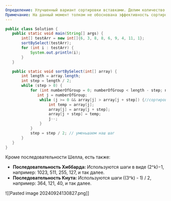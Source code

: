 ```yaml
---
Определение: Улучшенный вариант сортировки вставками. Делим количество элементов на 2. Делим ряд элементов на группы - кол-во групп это полученное количество деления на 2 ранее, далее "шаг", к примеру элементов 8, создаться сначала 4 группы. Сортируем элементы внутри группы методом вставки. Затем снова делим шаг на два. Образуя новые группы, снова сортируем. И так пока шаг не станет равным 1.
Примечание: На данный момент толком не обоснована эффективность сортировки Шелла, так как в разных ситуациях результаты отличаются. Оценки, полученные на основании экспериментов, лежат в интервале от O(N3/2) до O(N7/6).
---
```

```java
public class Solution {
   public static void main(String[] args) {
       int[] testArr = new int[]{6, 3, 8, 8, 6, 9, 4, 11, 1};
       sortBySelect(testArr);
       for (int i : testArr) {
           System.out.println(i);
       }
   }

   public static void sortBySelect(int[] array) {
       int length = array.length;
       int step = length / 2;
       while (step > 0) {
           for (int numberOfGroup = 0; numberOfGroup < length - step; numberOfGroup++) {// проходим по всем нашим группам
              int j = numberOfGroup;
               while (j >= 0 && array[j] > array[j + step]) {//сортировка вставкой внутри группы
                   int temp = array[j];
                   array[j] = array[j + step];
                   array[j + step] = temp;
                   j--;
               }
           }
           step = step / 2; // уменьшаем наш шаг
       }
   }
}
```

Кроме последовательности Шелла, есть также:

- **Последовательность Хиббарда:** Используются шаги в виде (2^k)−1, например: 1023, 511, 255, 127, и так далее.
- **Последовательность Кнута:** Используются шаги ((3^k) - 1) / 2​, например: 364, 121, 40, и так далее.

![[Pasted image 20240924130827.png]]